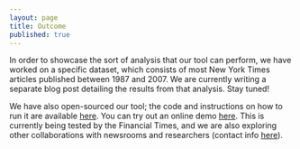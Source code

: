 ```yaml
---
layout: page
title: Outcome
published: true
---
```


In order to showcase the sort of analysis that our tool can perform, we have worked on a specific dataset, which consists of most New York Times articles published between 1987 and 2007. We are currently writing a separate blog post detailing the results from that analysis. Stay tuned!

We have also open-sourced our tool; the code and instructions on how to run it are available [here](https://github.com/poorna-kumar/gendermeme-core/). You can try out an online demo [here](https://gendermeme.org/demo). This is currently being tested by the Financial Times, and we are also exploring other collaborations with newsrooms and researchers (contact info [here](#Contact)).

